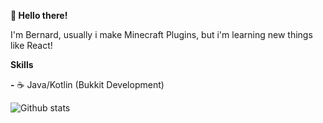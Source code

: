 **👋 Hello there!**

I'm Bernard, usually i make Minecraft Plugins, but i'm learning new things like React!

**Skills**

**-** ☕ Java/Kotlin (Bukkit Development)

![Github stats](https://github-readme-stats.vercel.app/api?username=eendjebernard&theme=highcontrast&show_icons=true&count_private=true)
